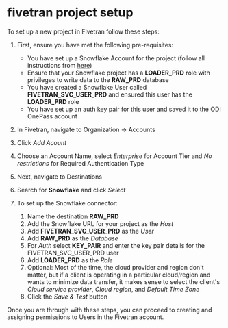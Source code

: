 # fivetran project setup

To set up a new project in Fivetran follow these steps:

1. First, ensure you have met the following pre-requisites:
    - You have set up a Snowflake Account for the project (follow all instructions from [here](./snowflake-setup.md))
    - Ensure that your Snowflake project has a **LOADER_PRD** role with privileges to write data to the **RAW_PRD** database
    - You have created a Snowflake User called **FIVETRAN_SVC_USER_PRD** and ensured this user has the **LOADER_PRD** role
    - You have set up an auth key pair for this user and saved it to the ODI OnePass account

2. In Fivetran, navigate to Organization -> Accounts
3. Click _Add Acount_ 
4. Choose an Account Name, select _Enterprise_ for Account Tier and _No restrictions_ for Required Authentication Type
5. Next, navigate to Destinations 
6. Search for **Snowflake** and click _Select_
7. To set up the Snowflake connector:
    1. Name the destination **RAW_PRD**
    2. Add the Snowflake URL for your project as the _Host_
    3. Add **FIVETRAN_SVC_USER_PRD** as the _User_
    4. Add **RAW_PRD** as the _Database_
    5. For _Auth_ select **KEY_PAIR** and enter the key pair details for the FIVETRAN_SVC_USER_PRD user
    6. Add **LOADER_PRD** as the _Role_
    7. Optional: Most of the time, the cloud provider and region don't matter, but if a client is operating in a particular cloud/region and wants to minimize data transfer, it makes sense to select the client's _Cloud service provider_, _Cloud region_, and _Default Time Zone_
    8. Click the _Save & Test_ button

Once you are through with these steps, you can proceed to creating and assigning permissions to Users in the Fivetran account.
